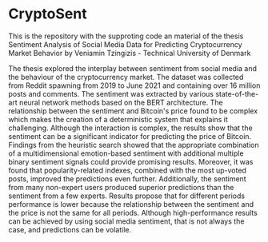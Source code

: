 # CryptoSent

This is the repository with the supproting code an material of the thesis 
Sentiment Analysis of Social Media Data for Predicting Cryptocurrency Market Behavior 
by Veniamin Tzingizis - Technical University of Denmark

The thesis explored the interplay between sentiment from social media and the behaviour of the cryptocurrency market. 
The dataset was collected from Reddit spawning from 2019 to June 2021 and containing over $16$ million posts and comments. 
The sentiment was extracted by various state-of-the-art neural network methods based on the BERT architecture. 
The relationship between the sentiment and Bitcoin's price found to be complex which makes the creation of a 
deterministic system that explains it challenging. Although the interaction is complex, the results show that the sentiment
 can be a significant indicator for predicting the price of Bitcoin. Findings from the heuristic search showed that the appropriate
 combination of a multidimensional emotion-based sentiment with additional multiple binary sentiment signals could provide promising results. 
Moreover, it was found that popularity-related indexes, combined with the most up-voted posts, improved the predictions even further. 
Additionally, the sentiment from many non-expert users produced superior predictions than the sentiment from a few experts.
 Results propose that for different periods performance is lower because the relationship between the sentiment and the price is not the same for all periods.
 Although high-performance results can be achieved by using social media sentiment, that is not always the case, and predictions can be volatile.
